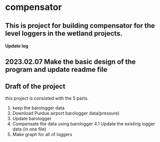 # compensator
This is project for building compensator for the level loggers in the wetland projects.
---
#### Update log
2023.02.07 Make the basic design of the program and update readme file
---
## Draft of the project
this project is consisted with the 5 parts.
1. keep the barologger data
2. Download Purdue airport barologger data(pressure)
3. Update barologger
4. Compensate the data using barologger
4.1 Update the existing logger data (in one file)
5. Make graph for all of loggers